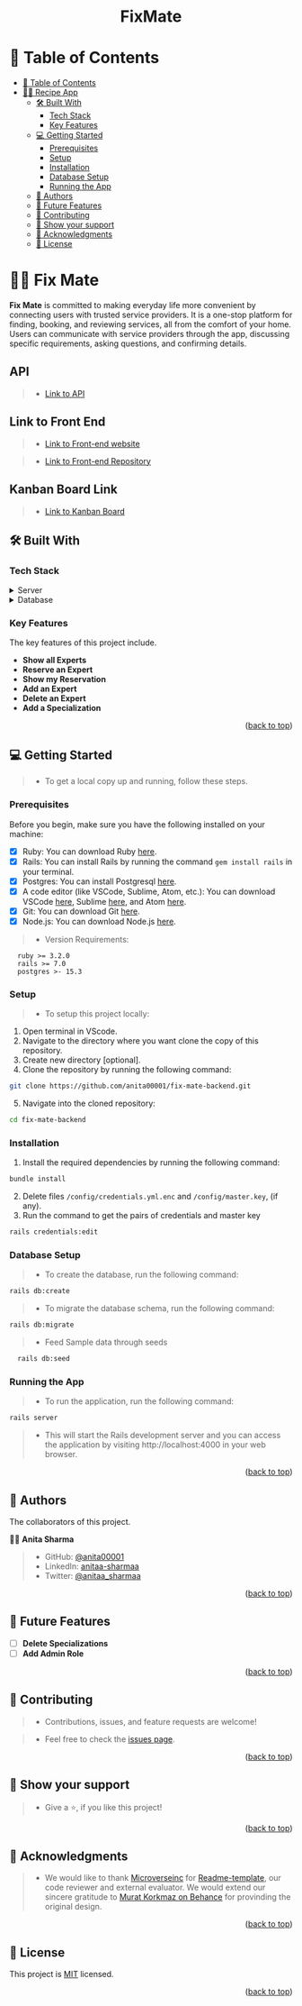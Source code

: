 <a name="readme-top"></a>

<div align="center">
  <h1>FixMate</h1>
</div>

# 📗 Table of Contents

- [📗 Table of Contents](#-table-of-contents)
- [👨‍💻 Recipe App ](#-recipe-app-)
  - [🛠 Built With ](#-built-with-)
    - [Tech Stack ](#tech-stack-)
    - [Key Features ](#key-features-)
  - [💻 Getting Started ](#-getting-started-)
    - [Prerequisites](#prerequisites)
    - [Setup](#setup)
    - [Installation](#installation)
    - [Database Setup](#database-setup)
    - [Running the App](#running-the-app)
  - [👥 Authors ](#-authors-)
  - [🔭 Future Features ](#-future-features-)
  - [🤝 Contributing ](#-contributing-)
  - [💖 Show your support ](#-show-your-support-)
  - [🙏 Acknowledgments ](#-acknowledgments-)
  - [📝 License ](#-license-)

# 👨‍💻 Fix Mate <a name="about-project"></a>

**Fix Mate** is committed to making everyday life more convenient by connecting users with trusted service providers. It is a one-stop platform for finding, booking, and  reviewing services, all from the comfort of your home. Users can communicate with service providers through the app, discussing specific requirements, asking questions, and confirming details.

## API
<!-- Replace by link after deploy -->
> - [Link to API](http://localhost:4000)

## Link to Front End
<!-- Replace by link after deploy -->
> - [Link to Front-end website](http://localhost:3000)

> - [Link to Front-end Repository](https://github.com/anita00001/fix-mate-frontend)

## Kanban Board Link
> - [Link to Kanban Board](https://github.com/users/anita00001/projects/5)

## 🛠 Built With <a name="built-with"></a>

### Tech Stack <a name="tech-stack"></a>

<details>
  <summary>Server</summary>
  <ul>
    <li><a href="https://www.ruby-lang.org/en/">Ruby</a></li>
    <li><a href="https://rubyonrails.org/">Ruby On Rails</a></li>
  </ul>
</details>

<details>
  <summary>Database</summary>
  <ul>
    <li><a href="https://www.postgresql.org/">PostgreSQL</a></li>
  </ul>
</details>

### Key Features <a name="key-features"></a>

The key features of this project include.

- **Show all Experts**
- **Reserve an Expert**
- **Show my Reservation**
- **Add an Expert**
- **Delete an Expert**
- **Add a Specialization**

<p align="right">(<a href="#readme-top">back to top</a>)</p>

## 💻 Getting Started <a name="getting-started"></a>

> - To get a local copy up and running, follow these steps.

### Prerequisites

Before you begin, make sure you have the following installed on your machine:

- [x] Ruby: You can download Ruby [here](https://www.ruby-lang.org/en/downloads/).
- [x] Rails: You can install Rails by running the command `gem install rails` in your terminal.
- [x] Postgres: You can install Postgresql [here](https://www.postgresql.org/download/).
- [x] A code editor (like VSCode, Sublime, Atom, etc.): You can download VSCode [here](https://code.visualstudio.com/download), Sublime [here](https://www.sublimetext.com/3), and Atom [here](https://atom.io/).
- [x] Git: You can download Git [here](https://git-scm.com/downloads).
- [x] Node.js: You can download Node.js [here](https://nodejs.org/en/download/).

> - Version Requirements:
```
  ruby >= 3.2.0
  rails >= 7.0
  postgres >- 15.3
```

### Setup

> - To setup this project locally:

1. Open terminal in VScode.
2. Navigate to the directory where you want clone the copy of this repository.
3. Create new directory [optional].
4. Clone the repository by running the following command:

```sh
git clone https://github.com/anita00001/fix-mate-backend.git
```

5. Navigate into the cloned repository:

```sh
cd fix-mate-backend
```

### Installation

1. Install the required dependencies by running the following command:
```sh
bundle install
```
2. Delete files `/config/credentials.yml.enc` and `/config/master.key`, (if any).
3. Run the command to get the pairs of credentials and master key
```sh
rails credentials:edit
```

### Database Setup

> - To create the database, run the following command:
```sh
rails db:create
```

> - To migrate the database schema, run the following command:
```sh
rails db:migrate
```

> - Feed Sample data through seeds
```sh
  rails db:seed
```

### Running the App

> - To run the application, run the following command:

```sh
rails server
```

> - This will start the Rails development server and you can access the application by visiting http://localhost:4000 in your web browser.

<p align="right">(<a href="#readme-top">back to top</a>)</p>

## 👥 Authors <a name="authors"></a>

The collaborators of this project.

👨‍🚀 **Anita Sharma**
> - GitHub: [@anita00001](https://github.com/anita00001)
> - LinkedIn: [anitaa-sharmaa](https://www.linkedin.com/in/anitaa-sharmaa/)
> - Twitter: [@anitaa_sharmaa](https://twitter.com/anitaa_sharmaa)

<p align="right">(<a href="#readme-top">back to top</a>)</p>

## 🔭 Future Features <a name="future-features"></a>

- [ ] **Delete Specializations**
- [ ] **Add Admin Role**

<p align="right">(<a href="#readme-top">back to top</a>)</p>

## 🤝 Contributing <a name="contributing"></a>

> - Contributions, issues, and feature requests are welcome!

> - Feel free to check the [issues page](../../issues/).

<p align="right">(<a href="#readme-top">back to top</a>)</p>

## 💖 Show your support <a name="support"></a>

> - Give a ⭐️, if you like this project!

<p align="right">(<a href="#readme-top">back to top</a>)</p>

## 🙏 Acknowledgments <a name="acknowledgements"></a>

> - We would like to thank [Microverseinc](https://github.com/microverseinc) for [Readme-template](https://github.com/microverseinc/readme-template), our code reviewer and external evaluator. We would extend our sincere gratitude to [Murat Korkmaz on Behance](https://www.behance.net/gallery/26425031/Vespa-Responsive-Redesign) for provinding the original design.

<p align="right">(<a href="#readme-top">back to top</a>)</p>

## 📝 License <a name="license"></a>

This project is [MIT](./LICENSE) licensed.

<p align="right">(<a href="#readme-top">back to top</a>)</p>